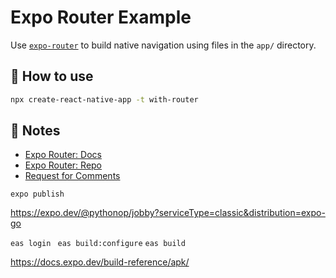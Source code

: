 # Expo Router Example

Use [`expo-router`](https://expo.github.io/router) to build native navigation using files in the `app/` directory.

## 🚀 How to use

```sh
npx create-react-native-app -t with-router
```

## 📝 Notes

- [Expo Router: Docs](https://expo.github.io/router)
- [Expo Router: Repo](https://github.com/expo/router)
- [Request for Comments](https://github.com/expo/router/discussions/1)


```expo publish ```

https://expo.dev/@pythonop/jobby?serviceType=classic&distribution=expo-go

```eas login ```
``` eas build:configure ```
``` eas build ```

https://docs.expo.dev/build-reference/apk/
